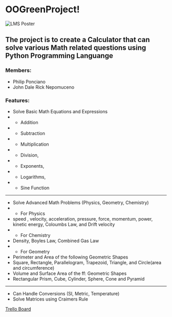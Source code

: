 # OOGreenProject!
![LMS Poster](https://user-images.githubusercontent.com/74747789/139002670-e209c34a-a04a-42a7-903e-ced283ce1c5d.png)
## The project is to create a Calculator that can solve various Math related questions using Python Programming Languange ##


### Members: ### 
  * Philip Ponciano
  * John Dale Rick Nepomuceno

### Features: ###
  * Solve Basic Math Equations and Expressions
  * - Addition
  * - Subtraction 
  * - Multiplication 
  * - Division,
  * - Exponents,
  * - Logarithms,
  * - Sine Function
  ----------------------------------------------
  * Solve Advanced Math Problems (Physics, Geometry, Chemistry)
  * - For Physics
  * speed , velocity, acceleration, pressure, force, momentum, power, kinetic energy,  Coloumbs Law, and Drift velocity
  * - For Chemistry
  * Density, Boyles Law, Combined Gas Law
  * - For Geometry
  *  Perimeter and Area of the following Geometric Shapes
  *  Square, Rectangle, Parallelogram, Trapezoid, Triangle, and Circle(area and circumference)
  *  Volume and Surface Area of the ff: Geometric Shapes
  *  Rectangular Prism, Cube, Cylinder, Sphere, Cone and Pyramid
  ----------------------------------------------
  * Can Handle Conversions (SI, Metric, Temperature)
  * Solve Matrices using Craimers Rule


[Trello Board](https://trello.com/b/2SZiAiPq/001lxgreen)
